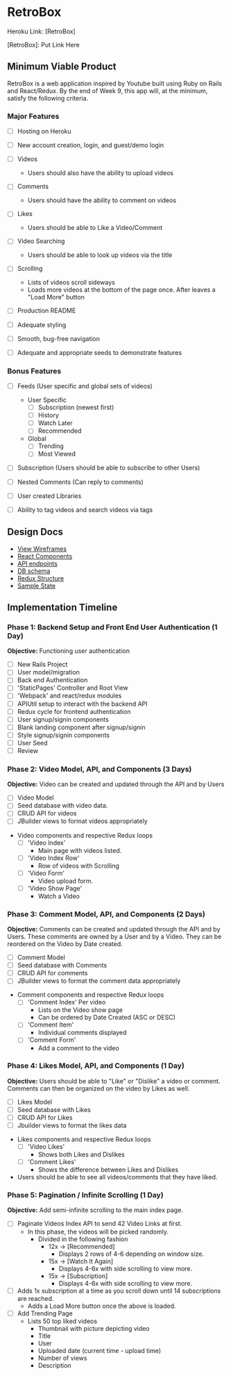 # RetroBox

Heroku Link: [RetroBox]

[RetroBox]: Put Link Here

## Minimum Viable Product

RetroBox is a web application inspired by Youtube built using Ruby on Rails and React/Redux. By the end of Week 9, this app will, at the minimum, satisfy the following criteria.

### Major Features
- [ ] Hosting on Heroku
- [ ] New account creation, login, and guest/demo login
- [ ] Videos
  * Users should also have the ability to upload videos
- [ ] Comments
  * Users should have the ability to comment on videos
- [ ] Likes
  * Users should be able to Like a Video/Comment
- [ ] Video Searching
  * Users should be able to look up videos via the title
- [ ] Scrolling
  * Lists of videos scroll sideways
  * Loads more videos at the bottom of the page once. After leaves a "Load More" button
- [ ] Production README
- [ ] Adequate styling
- [ ] Smooth, bug-free navigation
- [ ] Adequate and appropriate seeds to demonstrate features


### Bonus Features
- [ ] Feeds (User specific and global sets of videos)
  * User Specific
    - [ ] Subscription (newest first)
    - [ ] History
    - [ ] Watch Later
    - [ ] Recommended
  * Global
    - [ ] Trending
    - [ ] Most Viewed
- [ ] Subscription (Users should be able to subscribe to other Users)
- [ ] Nested Comments (Can reply to comments)
- [ ] User created Libraries
- [ ] Ability to tag videos and search videos via tags



## Design Docs
* [View Wireframes][wireframes]
* [React Components][components]
* [API endpoints][api-endpoints]
* [DB schema][schema]
* [Redux Structure][redux-structure]
* [Sample State][sample-state]

[wireframes]: docs/wireframes
[components]: docs/component-heirarchy.md
[redux-structure]: docs/redux-structure.md
[sample-state]: docs/sample-state.md
[api-endpoints]: docs/api-endpoints.md
[schema]: docs/schema.md

## Implementation Timeline

### Phase 1: Backend Setup and Front End User Authentication (1 Day)

**Objective:** Functioning user authentication

- [ ] New Rails Project
- [ ] User model/migration
- [ ] Back end Authentication
- [ ] 'StaticPages' Controller and Root View
- [ ] 'Webpack' and react/redux modules
- [ ] APIUtil setup to interact with the backend API
- [ ] Redux cycle for frontend authentication
- [ ] User signup/signin components
- [ ] Blank landing component after signup/signin
- [ ] Style signup/signin components
- [ ] User Seed
- [ ] Review

### Phase 2: Video Model, API, and Components (3 Days)

**Objective:** Video can be created and updated through the API and by Users

- [ ] Video Model
- [ ] Seed database with video data.
- [ ] CRUD API for videos
- [ ] JBuilder views to format videos appropriately
- Video components and respective Redux loops
  - [ ] 'Video Index'
    - Main page with videos listed.
  - [ ] 'Video Index Row'
    - Row of videos with Scrolling
  - [ ] 'Video Form'
    - Video upload form.
  - [ ] 'Video Show Page'
    - Watch a Video

### Phase 3: Comment Model, API, and Components (2 Days)
**Objective:** Comments can be created and updated through the API and by Users. These comments are owned by a User and by a Video. They can be reordered on the Video by Date created.

- [ ] Comment Model
- [ ] Seed database with Comments
- [ ] CRUD API for comments
- [ ] JBuilder views to format the comment data appropriately
- Comment components and respective Redux loops
  - [ ] 'Comment Index' Per video
    - Lists on the Video show page
    - Can be ordered by Date Created (ASC or DESC)
  - [ ] 'Comment Item'
    - Individual comments displayed
  - [ ] 'Comment Form'
    - Add a comment to the video

### Phase 4: Likes Model, API, and Components (1 Day)
**Objective:** Users should be able to "Like" or "Dislike" a video or comment. Comments can then be organized on the video by Likes as well.

- [ ] Likes Model
- [ ] Seed database with Likes
- [ ] CRUD API for Likes
- [ ] Jbuilder views to format the likes data
- Likes components and respective Redux loops
  - [ ] 'Video Likes'
    - Shows both Likes and Dislikes
  - [ ] 'Comment Likes'
    - Shows the difference between Likes and Dislikes
- Users should be able to see all videos/comments that they have liked.

### Phase 5: Pagination / Infinite Scrolling (1 Day)
**Objective:** Add semi-infinite scrolling to the main index page.

- [ ] Paginate Videos Index API to send 42 Video Links at first.
  - In this phase, the videos will be picked randomly.
    - Divided in the following fashion
      - 12x -> [Recommended]
        - Displays 2 rows of 4-6 depending on window size.
      - 15x -> [Watch It Again]
        - Displays 4-6x with side scrolling to view more.
      - 15x -> [Subscription]
        - Displays 4-6x with side scrolling to view more.
- [ ] Adds 1x subscription at a time as you scroll down until 14 subscriptions are reached.
  - Adds a Load More button once the above is loaded.
- [ ] Add Trending Page
  - Lists 50 top liked videos
    - Thumbnail with picture depicting video
    - Title
    - User
    - Uploaded date (current time - upload time)
    - Number of views
    - Description
